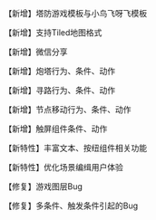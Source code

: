 【新增】塔防游戏模板与小鸟飞呀飞模板

【新增】支持Tiled地图格式

【新增】微信分享

【新增】炮塔行为、条件、动作

【新增】寻路行为、条件、动作

【新增】节点移动行为、条件、动作

【新增】触屏组件条件、动作

【新特性】丰富文本、按纽组件相关功能

【新特性】优化场景编缉用户体验

【修复】游戏图层Bug

【修复】多条件、触发条件引起的Bug
